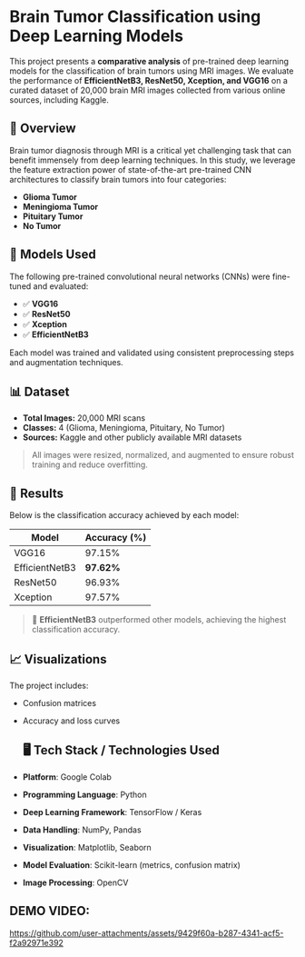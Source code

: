 # Brain Tumor Classification using Deep Learning Models

This project presents a **comparative analysis** of pre-trained deep learning models for the classification of brain tumors using MRI images. We evaluate the performance of **EfficientNetB3, ResNet50, Xception, and VGG16** on a curated dataset of 20,000 brain MRI images collected from various online sources, including Kaggle.

## 📌 Overview

Brain tumor diagnosis through MRI is a critical yet challenging task that can benefit immensely from deep learning techniques. In this study, we leverage the feature extraction power of state-of-the-art pre-trained CNN architectures to classify brain tumors into four categories:

- **Glioma Tumor**
- **Meningioma Tumor**
- **Pituitary Tumor**
- **No Tumor**

## 🧠 Models Used

The following pre-trained convolutional neural networks (CNNs) were fine-tuned and evaluated:

- ✅ **VGG16**
- ✅ **ResNet50**
- ✅ **Xception**
- ✅ **EfficientNetB3**

Each model was trained and validated using consistent preprocessing steps and augmentation techniques.

## 📊 Dataset

- **Total Images:** 20,000 MRI scans  
- **Classes:** 4 (Glioma, Meningioma, Pituitary, No Tumor)  
- **Sources:** Kaggle and other publicly available MRI datasets  

> All images were resized, normalized, and augmented to ensure robust training and reduce overfitting.

## 🧪 Results

Below is the classification accuracy achieved by each model:

| Model           | Accuracy (%) |
|------------------|---------------|
| VGG16            | 97.15%        |
| EfficientNetB3   | **97.62%**    |
| ResNet50         | 96.93%        |
| Xception         | 97.57%        |

> 🚀 **EfficientNetB3** outperformed other models, achieving the highest classification accuracy.

## 📈 Visualizations

The project includes:
- Confusion matrices
- Accuracy and loss curves
  

  ## 🖥️ Tech Stack / Technologies Used

- **Platform**: Google Colab
- **Programming Language**: Python
- **Deep Learning Framework**: TensorFlow / Keras
- **Data Handling**: NumPy, Pandas
- **Visualization**: Matplotlib, Seaborn
- **Model Evaluation**: Scikit-learn (metrics, confusion matrix)
- **Image Processing**: OpenCV


## DEMO VIDEO:



https://github.com/user-attachments/assets/9429f60a-b287-4341-acf5-f2a92971e392

